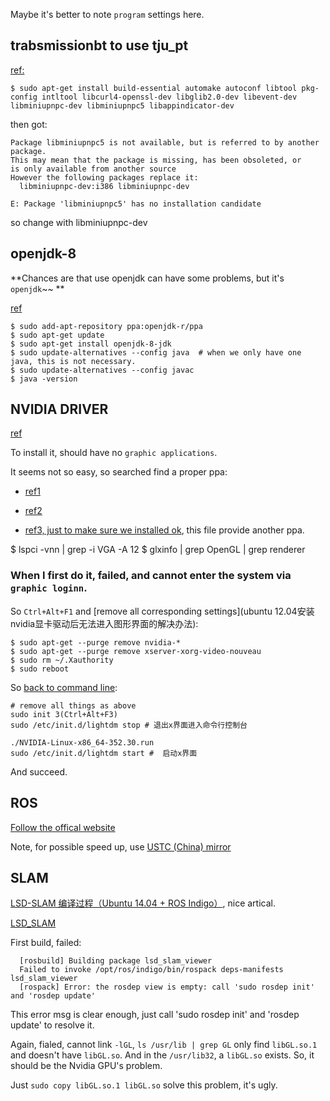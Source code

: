 Maybe it's better to note `program` settings here.

## trabsmissionbt to use tju_pt

[ref:](https://github.com/transmission/transmission/wiki/Building-Transmission)

``` vi
$ sudo apt-get install build-essential automake autoconf libtool pkg-config intltool libcurl4-openssl-dev libglib2.0-dev libevent-dev libminiupnpc-dev libminiupnpc5 libappindicator-dev
```

then got:
``` vi
Package libminiupnpc5 is not available, but is referred to by another package.
This may mean that the package is missing, has been obsoleted, or
is only available from another source
However the following packages replace it:
  libminiupnpc-dev:i386 libminiupnpc-dev

E: Package 'libminiupnpc5' has no installation candidate
```

so change with libminiupnpc-dev


## openjdk-8

**Chances are that use openjdk can have some problems, but it's `openjdk`~~ **

[ref](http://ubuntuhandbook.org/index.php/2015/01/install-openjdk-8-ubuntu-14-04-12-04-lts/)

``` vi
$ sudo add-apt-repository ppa:openjdk-r/ppa
$ sudo apt-get update
$ sudo apt-get install openjdk-8-jdk
$ sudo update-alternatives --config java  # when we only have one java, this is not necessary.
$ sudo update-alternatives --config javac
$ java -version

```

## NVIDIA DRIVER

[ref](http://cn.download.nvidia.com/XFree86/Linux-x86_64/375.20/README/installdriver.html)

To install it, should have no `graphic applications`.


It seems not so easy, so searched find a proper ppa:

* [ref1](http://askubuntu.com/questions/838959/ubuntu-nvidia-drivers-vs-nvidia-drivers-from-the-website)
* [ref2](http://www.webupd8.org/2016/06/how-to-install-latest-nvidia-drivers-in.html)

* [ref3, just to make sure we installed ok](http://www.binarytides.com/install-nvidia-drivers-ubuntu-14-04/), this file provide another ppa.

$ lspci -vnn | grep -i VGA -A 12
$ glxinfo | grep OpenGL | grep renderer

### When I first do it, failed, and cannot enter the system via `graphic loginn`.

So `Ctrl+Alt+F1` and [remove all corresponding settings](ubuntu 12.04安装nvidia显卡驱动后无法进入图形界面的解决办法):

``` vi
$ sudo apt-get --purge remove nvidia-*
$ sudo apt-get --purge remove xserver-xorg-video-nouveau
$ sudo rm ~/.Xauthority
$ sudo reboot
```


So [back to command line](http://blog.csdn.net/bxd1314/article/details/47302759):

``` vi
# remove all things as above
sudo init 3(Ctrl+Alt+F3)
sudo /etc/init.d/lightdm stop # 退出x界面进入命令行控制台

./NVIDIA-Linux-x86_64-352.30.run
sudo /etc/init.d/lightdm start #  启动x界面
```

And succeed.




## ROS

[Follow the offical website](http://wiki.ros.org/indigo/Installation/Ubuntu)

Note, for possible speed up, use [USTC (China) mirror](http://wiki.ros.org/ROS/Installation/UbuntuMirrors)

## SLAM

[LSD-SLAM 编译过程（Ubuntu 14.04 + ROS Indigo）](http://blog.csdn.net/xueyinhualuo/article/details/48490939), nice artical.

[LSD_SLAM](https://github.com/tum-vision/lsd_slam)

First build, failed:

``` vi
  [rosbuild] Building package lsd_slam_viewer
  Failed to invoke /opt/ros/indigo/bin/rospack deps-manifests lsd_slam_viewer
  [rospack] Error: the rosdep view is empty: call 'sudo rosdep init' and 'rosdep update'
```

This error msg is clear enough, just call 'sudo rosdep init' and 'rosdep update' to resolve it.


Again, fialed, cannot link `-lGL`, `ls /usr/lib | grep GL` only find `libGL.so.1` and doesn't have `libGL.so`. And in the `/usr/lib32`, a `libGL.so` exists. So, it should be the Nvidia GPU's problem.

Just `sudo copy libGL.so.1 libGL.so` solve this problem, it's ugly.